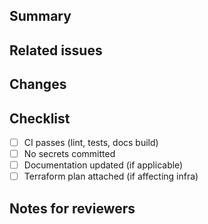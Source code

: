 <!-- Describe the goal of this PR and any related issue -->

## Summary

## Related issues

## Changes

## Checklist
- [ ] CI passes (lint, tests, docs build)
- [ ] No secrets committed
- [ ] Documentation updated (if applicable)
- [ ] Terraform plan attached (if affecting infra)

## Notes for reviewers
